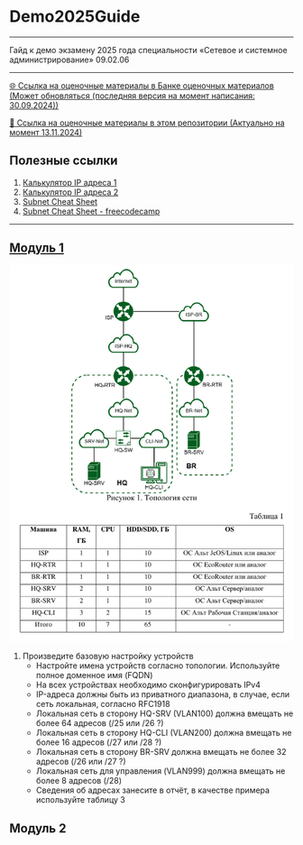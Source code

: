# Demo2025Guide

---

Гайд к демо экзамену 2025 года специальности «Сетевое и системное администрирование» 09.02.06

---

[🌐 Ссылка на оценочные материалы в Банке оценочных материалов (Может обновляться (последняя версия на момент написания: 30.09.2024))](https://bom.firpo.ru/Public/2359)

[📂 Ссылка на оценочные материалы в этом репозитории (Актуально на момент 13.11.2024)](https://github.com/MaHivka/Demo2025Guide/blob/main/Оценочные%20материалы/КОД%2009.02.06-1-2025%20Том%201.pdf)

## Полезные ссылки
1. [Калькулятор IP адреса 1](https://www.calcip.com/)
2. [Калькулятор IP адреса 2](https://ip-calculator.ru/)
3. [Subnet Cheat Sheet](https://www.aelius.com/njh/subnet_sheet.html)
4. [Subnet Cheat Sheet - freecodecamp](https://www.freecodecamp.org/news/subnet-cheat-sheet-24-subnet-mask-30-26-27-29-and-other-ip-address-cidr-network-references/)

---

## [Модуль 1]()
![Топология сети модуля 1](https://github.com/MaHivka/Demo2025Guide/blob/main/Оценочные%20материалы/Картинки/20241113_160304.png)
1. Произведите базовую настройку устройств
	- Настройте имена устройств согласно топологии. Используйте полное доменное имя (FQDN)
	- На всех устройствах необходимо сконфигурировать IPv4
	- IP-адреса должны быть из приватного диапазона, в случае, если сеть локальная, согласно RFC1918
	- Локальная сеть в сторону HQ-SRV (VLAN100) должна вмещать не более 64 адресов (/25 или /26 ?)
	- Локальная сеть в сторону HQ-CLI (VLAN200) должна вмещать не более 16 адресов (/27 или /28 ?)
	- Локальная сеть в сторону BR-SRV должна вмещать не более 32 адресов (/26 или /27 ?)
	- Локальная сеть для управления (VLAN999) должна вмещать не более 8 адресов (/28)
	- Сведения об адресах занесите в отчёт, в качестве примера используйте таблицу 3

## Модуль 2
